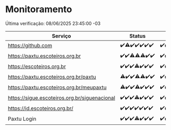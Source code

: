 # Monitoramento

Última verificação: 08/06/2025 23:45:00 -03

|Serviço|Status|Últimas 24h|
|---|---|---|
|https://github.com|<span title="2025-06-02: OK=23">✔️</span><span title="2025-06-03: OK=22, Falhas=1">⚠️</span><span title="2025-06-04: OK=23">✔️</span><span title="2025-06-05: OK=22">✔️</span><span title="2025-06-06: OK=23">✔️</span><span title="2025-06-07: OK=23">✔️</span><span title="2025-06-08: OK=1">✔️</span>|<span title="07/06/2025 23:47:00 -03 : 200">✔️</span><span title="08/06/2025 00:46:00 -03 : 200">✔️</span><span title="08/06/2025 01:21:00 -03 : 200">✔️</span><span title="08/06/2025 02:09:00 -03 : 200">✔️</span><span title="08/06/2025 03:13:00 -03 : 200">✔️</span><span title="08/06/2025 04:08:00 -03 : 200">✔️</span><span title="08/06/2025 05:11:00 -03 : 200">✔️</span><span title="08/06/2025 06:08:00 -03 : 200">✔️</span><span title="08/06/2025 07:09:00 -03 : 200">✔️</span><span title="08/06/2025 08:07:00 -03 : 200">✔️</span><span title="08/06/2025 09:15:00 -03 : 200">✔️</span><span title="08/06/2025 10:18:00 -03 : 200">✔️</span><span title="08/06/2025 11:07:00 -03 : 200">✔️</span><span title="08/06/2025 12:08:00 -03 : 200">✔️</span><span title="08/06/2025 13:10:00 -03 : 200">✔️</span><span title="08/06/2025 14:07:00 -03 : 200">✔️</span><span title="08/06/2025 15:11:00 -03 : 200">✔️</span><span title="08/06/2025 16:06:00 -03 : 200">✔️</span><span title="08/06/2025 17:09:00 -03 : 200">✔️</span><span title="08/06/2025 18:07:00 -03 : 200">✔️</span><span title="08/06/2025 19:08:00 -03 : 200">✔️</span><span title="08/06/2025 20:08:00 -03 : 200">✔️</span><span title="08/06/2025 21:52:00 -03 : 200">✔️</span><span title="08/06/2025 23:45:00 -03 : 200">✔️</span>|
|https://paxtu.escoteiros.org.br|<span title="2025-06-02: OK=23">✔️</span><span title="2025-06-03: OK=23">✔️</span><span title="2025-06-04: OK=22, Falhas=1">⚠️</span><span title="2025-06-05: OK=21, Falhas=1">⚠️</span><span title="2025-06-06: OK=22, Falhas=1">⚠️</span><span title="2025-06-07: OK=23">✔️</span><span title="2025-06-08: OK=1">✔️</span>|<span title="07/06/2025 23:47:00 -03 : 200">✔️</span><span title="08/06/2025 00:46:00 -03 : 200">✔️</span><span title="08/06/2025 01:21:00 -03 : 200">✔️</span><span title="08/06/2025 02:09:00 -03 : 200">✔️</span><span title="08/06/2025 03:13:00 -03 : 200">✔️</span><span title="08/06/2025 04:08:00 -03 : 200">✔️</span><span title="08/06/2025 05:11:00 -03 : 200">✔️</span><span title="08/06/2025 06:08:00 -03 : 200">✔️</span><span title="08/06/2025 07:09:00 -03 : 200">✔️</span><span title="08/06/2025 08:07:00 -03 : 200">✔️</span><span title="08/06/2025 09:15:00 -03 : 200">✔️</span><span title="08/06/2025 10:18:00 -03 : 200">✔️</span><span title="08/06/2025 11:07:00 -03 : 200">✔️</span><span title="08/06/2025 12:08:00 -03 : 200">✔️</span><span title="08/06/2025 13:10:00 -03 : 200">✔️</span><span title="08/06/2025 14:07:00 -03 : 200">✔️</span><span title="08/06/2025 15:11:00 -03 : 200">✔️</span><span title="08/06/2025 16:06:00 -03 : 200">✔️</span><span title="08/06/2025 17:09:00 -03 : 200">✔️</span><span title="08/06/2025 18:07:00 -03 : 200">✔️</span><span title="08/06/2025 19:08:00 -03 : 200">✔️</span><span title="08/06/2025 20:08:00 -03 : 200">✔️</span><span title="08/06/2025 21:52:00 -03 : 200">✔️</span><span title="08/06/2025 23:45:00 -03 : 200">✔️</span>|
|https://escoteiros.org.br|<span title="2025-06-02: OK=23">✔️</span><span title="2025-06-03: OK=23">✔️</span><span title="2025-06-04: OK=23">✔️</span><span title="2025-06-05: OK=21, Falhas=1">⚠️</span><span title="2025-06-06: OK=23">✔️</span><span title="2025-06-07: OK=23">✔️</span><span title="2025-06-08: OK=1">✔️</span>|<span title="07/06/2025 23:47:00 -03 : 200">✔️</span><span title="08/06/2025 00:46:00 -03 : 200">✔️</span><span title="08/06/2025 01:21:00 -03 : 200">✔️</span><span title="08/06/2025 02:09:00 -03 : 200">✔️</span><span title="08/06/2025 03:13:00 -03 : 200">✔️</span><span title="08/06/2025 04:08:00 -03 : 200">✔️</span><span title="08/06/2025 05:11:00 -03 : 200">✔️</span><span title="08/06/2025 06:08:00 -03 : 200">✔️</span><span title="08/06/2025 07:09:00 -03 : 200">✔️</span><span title="08/06/2025 08:07:00 -03 : 200">✔️</span><span title="08/06/2025 09:15:00 -03 : 200">✔️</span><span title="08/06/2025 10:18:00 -03 : 200">✔️</span><span title="08/06/2025 11:07:00 -03 : 200">✔️</span><span title="08/06/2025 12:08:00 -03 : 200">✔️</span><span title="08/06/2025 13:10:00 -03 : 200">✔️</span><span title="08/06/2025 14:07:00 -03 : 200">✔️</span><span title="08/06/2025 15:11:00 -03 : 200">✔️</span><span title="08/06/2025 16:06:00 -03 : 200">✔️</span><span title="08/06/2025 17:09:00 -03 : 200">✔️</span><span title="08/06/2025 18:07:00 -03 : 200">✔️</span><span title="08/06/2025 19:08:00 -03 : 200">✔️</span><span title="08/06/2025 20:08:00 -03 : 200">✔️</span><span title="08/06/2025 21:52:00 -03 : 200">✔️</span><span title="08/06/2025 23:45:00 -03 : 200">✔️</span>|
|https://paxtu.escoteiros.org.br/paxtu|<span title="2025-06-02: OK=22, Falhas=1">⚠️</span><span title="2025-06-03: OK=23">✔️</span><span title="2025-06-04: OK=23">✔️</span><span title="2025-06-05: OK=21, Falhas=1">⚠️</span><span title="2025-06-06: OK=22, Falhas=1">⚠️</span><span title="2025-06-07: OK=23">✔️</span><span title="2025-06-08: OK=1">✔️</span>|<span title="07/06/2025 23:47:00 -03 : 200">✔️</span><span title="08/06/2025 00:46:00 -03 : 200">✔️</span><span title="08/06/2025 01:21:00 -03 : 200">✔️</span><span title="08/06/2025 02:09:00 -03 : 200">✔️</span><span title="08/06/2025 03:13:00 -03 : 200">✔️</span><span title="08/06/2025 04:08:00 -03 : 200">✔️</span><span title="08/06/2025 05:11:00 -03 : 200">✔️</span><span title="08/06/2025 06:08:00 -03 : 200">✔️</span><span title="08/06/2025 07:09:00 -03 : 200">✔️</span><span title="08/06/2025 08:07:00 -03 : 200">✔️</span><span title="08/06/2025 09:16:00 -03 : 200">✔️</span><span title="08/06/2025 10:18:00 -03 : 200">✔️</span><span title="08/06/2025 11:07:00 -03 : 200">✔️</span><span title="08/06/2025 12:08:00 -03 : 200">✔️</span><span title="08/06/2025 13:10:00 -03 : 200">✔️</span><span title="08/06/2025 14:07:00 -03 : 200">✔️</span><span title="08/06/2025 15:11:00 -03 : 200">✔️</span><span title="08/06/2025 16:06:00 -03 : 200">✔️</span><span title="08/06/2025 17:09:00 -03 : 200">✔️</span><span title="08/06/2025 18:07:00 -03 : 200">✔️</span><span title="08/06/2025 19:08:00 -03 : 200">✔️</span><span title="08/06/2025 20:08:00 -03 : 200">✔️</span><span title="08/06/2025 21:52:00 -03 : 200">✔️</span><span title="08/06/2025 23:45:00 -03 : 200">✔️</span>|
|https://paxtu.escoteiros.org.br/meupaxtu|<span title="2025-06-02: OK=21, Falhas=2">⚠️</span><span title="2025-06-03: OK=23">✔️</span><span title="2025-06-04: OK=23">✔️</span><span title="2025-06-05: OK=21, Falhas=1">⚠️</span><span title="2025-06-06: OK=23">✔️</span><span title="2025-06-07: OK=23">✔️</span><span title="2025-06-08: OK=1">✔️</span>|<span title="07/06/2025 23:47:00 -03 : 200">✔️</span><span title="08/06/2025 00:46:00 -03 : 200">✔️</span><span title="08/06/2025 01:21:00 -03 : 200">✔️</span><span title="08/06/2025 02:09:00 -03 : 200">✔️</span><span title="08/06/2025 03:13:00 -03 : 200">✔️</span><span title="08/06/2025 04:08:00 -03 : 200">✔️</span><span title="08/06/2025 05:11:00 -03 : 200">✔️</span><span title="08/06/2025 06:08:00 -03 : 200">✔️</span><span title="08/06/2025 07:09:00 -03 : 200">✔️</span><span title="08/06/2025 08:07:00 -03 : 200">✔️</span><span title="08/06/2025 09:16:00 -03 : 200">✔️</span><span title="08/06/2025 10:18:00 -03 : 200">✔️</span><span title="08/06/2025 11:07:00 -03 : 200">✔️</span><span title="08/06/2025 12:08:00 -03 : 200">✔️</span><span title="08/06/2025 13:10:00 -03 : 200">✔️</span><span title="08/06/2025 14:07:00 -03 : 200">✔️</span><span title="08/06/2025 15:11:00 -03 : 200">✔️</span><span title="08/06/2025 16:06:00 -03 : 200">✔️</span><span title="08/06/2025 17:09:00 -03 : 200">✔️</span><span title="08/06/2025 18:07:00 -03 : 200">✔️</span><span title="08/06/2025 19:08:00 -03 : 200">✔️</span><span title="08/06/2025 20:08:00 -03 : 200">✔️</span><span title="08/06/2025 21:52:00 -03 : 200">✔️</span><span title="08/06/2025 23:45:00 -03 : 200">✔️</span>|
|https://sigue.escoteiros.org.br/siguenacional|<span title="2025-06-02: OK=23">✔️</span><span title="2025-06-03: OK=23">✔️</span><span title="2025-06-04: OK=23">✔️</span><span title="2025-06-05: OK=21, Falhas=1">⚠️</span><span title="2025-06-06: OK=23">✔️</span><span title="2025-06-07: OK=23">✔️</span><span title="2025-06-08: OK=1">✔️</span>|<span title="07/06/2025 23:47:00 -03 : 200">✔️</span><span title="08/06/2025 00:46:00 -03 : 200">✔️</span><span title="08/06/2025 01:21:00 -03 : 200">✔️</span><span title="08/06/2025 02:09:00 -03 : 200">✔️</span><span title="08/06/2025 03:13:00 -03 : 200">✔️</span><span title="08/06/2025 04:08:00 -03 : 200">✔️</span><span title="08/06/2025 05:11:00 -03 : 200">✔️</span><span title="08/06/2025 06:08:00 -03 : 200">✔️</span><span title="08/06/2025 07:09:00 -03 : 200">✔️</span><span title="08/06/2025 08:07:00 -03 : 200">✔️</span><span title="08/06/2025 09:16:00 -03 : 200">✔️</span><span title="08/06/2025 10:18:00 -03 : 200">✔️</span><span title="08/06/2025 11:07:00 -03 : 200">✔️</span><span title="08/06/2025 12:08:00 -03 : 200">✔️</span><span title="08/06/2025 13:10:00 -03 : 200">✔️</span><span title="08/06/2025 14:07:00 -03 : 200">✔️</span><span title="08/06/2025 15:11:00 -03 : 200">✔️</span><span title="08/06/2025 16:06:00 -03 : 200">✔️</span><span title="08/06/2025 17:09:00 -03 : 200">✔️</span><span title="08/06/2025 18:07:00 -03 : 200">✔️</span><span title="08/06/2025 19:08:00 -03 : 200">✔️</span><span title="08/06/2025 20:08:00 -03 : 200">✔️</span><span title="08/06/2025 21:52:00 -03 : 200">✔️</span><span title="08/06/2025 23:45:00 -03 : 200">✔️</span>|
|https://id.escoteiros.org.br/|<span title="2025-06-02: OK=23">✔️</span><span title="2025-06-03: OK=23">✔️</span><span title="2025-06-04: OK=23">✔️</span><span title="2025-06-05: OK=22">✔️</span><span title="2025-06-06: OK=23">✔️</span><span title="2025-06-07: OK=23">✔️</span><span title="2025-06-08: OK=1">✔️</span>|<span title="07/06/2025 23:47:00 -03 : 200">✔️</span><span title="08/06/2025 00:46:00 -03 : 200">✔️</span><span title="08/06/2025 01:21:00 -03 : 200">✔️</span><span title="08/06/2025 02:09:00 -03 : 200">✔️</span><span title="08/06/2025 03:13:00 -03 : 200">✔️</span><span title="08/06/2025 04:08:00 -03 : 200">✔️</span><span title="08/06/2025 05:11:00 -03 : 200">✔️</span><span title="08/06/2025 06:08:00 -03 : 200">✔️</span><span title="08/06/2025 07:09:00 -03 : 200">✔️</span><span title="08/06/2025 08:07:00 -03 : 200">✔️</span><span title="08/06/2025 09:16:00 -03 : 200">✔️</span><span title="08/06/2025 10:18:00 -03 : 200">✔️</span><span title="08/06/2025 11:07:00 -03 : 200">✔️</span><span title="08/06/2025 12:08:00 -03 : 200">✔️</span><span title="08/06/2025 13:10:00 -03 : 200">✔️</span><span title="08/06/2025 14:07:00 -03 : 200">✔️</span><span title="08/06/2025 15:11:00 -03 : 200">✔️</span><span title="08/06/2025 16:06:00 -03 : 200">✔️</span><span title="08/06/2025 17:09:00 -03 : 200">✔️</span><span title="08/06/2025 18:07:00 -03 : 200">✔️</span><span title="08/06/2025 19:08:00 -03 : 200">✔️</span><span title="08/06/2025 20:08:00 -03 : 200">✔️</span><span title="08/06/2025 21:52:00 -03 : 200">✔️</span><span title="08/06/2025 23:45:00 -03 : 200">✔️</span>|
|Paxtu Login|<span title="2025-06-02: OK=23">✔️</span><span title="2025-06-03: OK=23">✔️</span><span title="2025-06-04: OK=23">✔️</span><span title="2025-06-05: OK=21, Falhas=1">⚠️</span><span title="2025-06-06: OK=23">✔️</span><span title="2025-06-07: OK=23">✔️</span><span title="2025-06-08: OK=1">✔️</span>|<span title="07/06/2025 23:47:00 -03 : 200">✔️</span><span title="08/06/2025 00:46:00 -03 : 200">✔️</span><span title="08/06/2025 01:21:00 -03 : 200">✔️</span><span title="08/06/2025 02:10:00 -03 : 200">✔️</span><span title="08/06/2025 03:13:00 -03 : 200">✔️</span><span title="08/06/2025 04:08:00 -03 : 200">✔️</span><span title="08/06/2025 05:11:00 -03 : 200">✔️</span><span title="08/06/2025 06:08:00 -03 : 200">✔️</span><span title="08/06/2025 07:09:00 -03 : 200">✔️</span><span title="08/06/2025 08:07:00 -03 : 200">✔️</span><span title="08/06/2025 09:16:00 -03 : 200">✔️</span><span title="08/06/2025 10:18:00 -03 : 200">✔️</span><span title="08/06/2025 11:07:00 -03 : 200">✔️</span><span title="08/06/2025 12:08:00 -03 : 200">✔️</span><span title="08/06/2025 13:10:00 -03 : 200">✔️</span><span title="08/06/2025 14:07:00 -03 : 200">✔️</span><span title="08/06/2025 15:11:00 -03 : 200">✔️</span><span title="08/06/2025 16:06:00 -03 : 200">✔️</span><span title="08/06/2025 17:09:00 -03 : 200">✔️</span><span title="08/06/2025 18:07:00 -03 : 200">✔️</span><span title="08/06/2025 19:08:00 -03 : 200">✔️</span><span title="08/06/2025 20:08:00 -03 : 200">✔️</span><span title="08/06/2025 21:52:00 -03 : 200">✔️</span><span title="08/06/2025 23:45:00 -03 : 200">✔️</span>|
